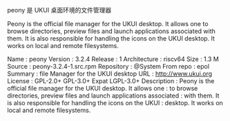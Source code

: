 peony 是 UKUI 桌面环境的文件管理器

Peony is the official file manager for the UKUI desktop. It allows one
to browse directories, preview files and launch applications associated
with them. It is also responsible for handling the icons on the UKUI
desktop. It works on local and remote filesystems.

Name         : peony
Version      : 3.2.4
Release      : 1
Architecture : riscv64
Size         : 1.3 M
Source       : peony-3.2.4-1.src.rpm
Repository   : @System
From repo    : epol
Summary      : file Manager for the UKUI desktop
URL          : http://www.ukui.org
License      : GPL-2.0+ GPL-3.0+ Expat LGPL-3.0+
Description  :  Peony is the official file manager for the UKUI desktop. It allows one
             :  to browse directories, preview files and launch applications associated
             :  with them. It is also responsible for handling the icons on the UKUI
             :  desktop. It works on local and remote filesystems.
